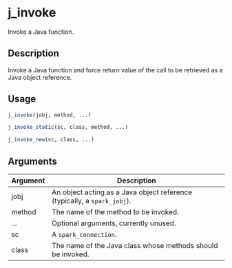 # j_invoke


Invoke a Java function.




## Description

Invoke a Java function and force return value of the call to be retrieved
as a Java object reference.





## Usage
```r
j_invoke(jobj, method, ...)

j_invoke_static(sc, class, method, ...)

j_invoke_new(sc, class, ...)
```




## Arguments


Argument      |Description
------------- |----------------
jobj | An  object acting as a Java object reference (typically, a ``spark_jobj``).
method | The name of the method to be invoked.
... | Optional arguments, currently unused.
sc | A ``spark_connection``.
class | The name of the Java class whose methods should be invoked.






